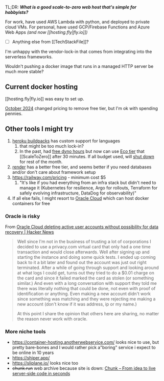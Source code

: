 TL;DR: ***What is a good scale-to-zero web host that's simple for hobbyists?*** 

For work, have used AWS Lambda with python, and deployed to private cloud VMs.
For personal, have used GCP/Firebase Functions and Azure Web Apps *(and now [[hosting.fly|fly.io]])*
- [ ] Anything else from [[TechStackFile]]?

I'm unhappy with the vendor-lock-in that comes from integrating into the serverless frameworks.

Wouldn't pushing a docker image that runs in a managed HTTP server be much more stable?
## Current docker hosting
[[hosting.fly|fly.io]] was easy to set up.

[October 2024](https://www.srvrlss.io/blog/fly-io-pay-as-you-go/#conclusion) changed pricing to remove free tier, but I'm ok with spending pennies.
## Other tools I might try
1. [heroku buildpacks](https://devcenter.heroku.com/articles/buildpacks) has custom support for languages
	1. that might be too much lock-in?
	2. In the past, had [free dyno hours](https://devcenter.heroku.com/articles/free-dyno-hours#dyno-sleeping) but now can use [Eco tier](https://www.heroku.com/pricing) that [[ScaleToZero]] after 30 minutes. If all budget used, will [shut down](https://devcenter.heroku.com/articles/eco-dyno-hours#dyno-sleeping) for rest of the month.
2. [render](https://render.com/pricing) has a better free tier, and seems better if you need databases and/or don't care about framework setup
3. https://railway.com/pricing - minimum cost $5
	1. "It's like if you had everything from an infra stack but didn't need to manage it (Kubernetes for resilience, Argo for rollouts, Terraform for safely evolving infrastructure, DataDog for observability)"
4. If all else fails, I might resort to [Oracle Cloud](https://www.oracle.com/cloud/free/) which can host docker containers for free
### Oracle is risky
From [Oracle Cloud deleting active user accounts without possibility for data recovery | Hacker News](https://news.ycombinator.com/item?id=42901897)
>Well since I'm not in the business of trusting a lot of corporations I decided to use a privacy.com virtual card that only had a one time transaction and would close afterwards. Well after signing up and starting the instance and doing some quick tests. I ended up coming back to it a bit later and found out the account was just out right terminated. After a while of going through support and looking around at what logs I could get, turns out they tried to do a $0.01 charge on the card and since it failed marked the card as stolen (or something similar.) And even with a long conversation with support they told me there was literally nothing that could be done, not even with proof of identification or anything. Even making a new account didn't work since something was matching and they were rejecting me making a new account (don't know if it was address, ip or my name.)
>
>At this point I share the opinion that others here are sharing, no matter the reason never work with oracle.

### More niche tools
- https://container-hosting.anotherwebservice.com/ looks nice to use, but pretty bare-bones and I would rather pick a"boring" service i expect to be online in 10 years
- https://shiper.app/
- https://sliplane.io/ looks nice too
- ~~chunk.run~~ web archive because site is down: [Chunk – From idea to live server-side code in seconds](https://web.archive.org/web/20240526144409/https://chunk.run/)

